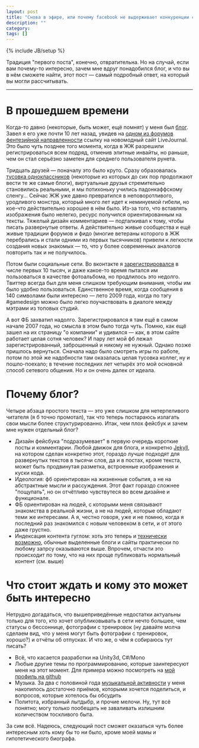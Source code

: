 ```yaml
---
layout: post
title: "Снова в эфире, или почему facebook не выдерживает конкуренции с отдельным блогом"
description: ""
category: 
tags: []
---
```

{% include JB/setup %}

Традиция "первого поста", конечно, отвратительна. Но на случай, если вам почему-то интересно, зачем мне вдруг понадобился блог, и что вы в нём сможете найти, этот пост — самый подробный ответ, на который вы могли рассчитывать.

---



# В прошедшем времени

Когда-то давно (некоторые, быть может, ещё помнят) у меня был [блог](http://golergka.livejournal.com). Завел я его уже почти 10 лет назад, увидев на [одном из форумов фентезийной направленности](http://www.dragonlance.ru/forum/) ссылку на новомодный сайт LiveJournal. Это было чуть позднее того момента, когда в ЖЖ разрешили регистрироваться всем подряд, отменив элитные инвайты, но раньше, чем он стал серьёзно заметен для среднего пользователя рунета.

Тридцать друзей — поначалу это было круто. Сразу образовалась [тусовка одноклассников](http://d05.livejournal.com/) (некоторые из которых до сих пор продолжают вести те же самые блоги), виртуальные друзья стремительно становились реальными, и мы потихоньку учились падонкаффскому сленгу... Сейчас ЖЖ уже давно превратился в неповоротливого, уродливого монстра, который много лет идет к неминуемой гибели, но кое-что действительно хорошее в нём было. Из-за того, что вставлять изображения было нелегко, ресурс получился ориентированным на тексты. Тяжелый дизайн комментариев — подталкивал к тому, чтобы писать развернутые ответы. А действительно живые сообщества и ещё живые традиции форумов и фидо (многие ветераны которого в ЖЖ перебрались и стали одними из первых тысячников) привели к легкости создания новых знакомых — то, что у более современных аналогов повторить так и не получилось.

Потом были социальные сети. Во вконтакте я [зарегистрировался](http://vk.com/golergka) в числе первых 10 тысяч, и даже какое-то время пытался им пользоваться в качестве фотоальбома, но продлилось это недолго. Твиттер всегда был для меня слишком требующим внимания, чтобы им было удобно пользоваться. Единственное время, когда сообщения в 140 символами были интересно — лето 2009 года, когда по тэгу #gamedesign можно было легко поучаствовать в диалоге между мэтрами из топовых студий.

А вот ФБ захватил надолго. Зарегистрировался я там ещё в самом начале 2007 года, но смысла в этом было тогда чуть. Помню, как ещё зашел на их страницу "о компании" и удивился — как, в этом сайте работает целая сотня человек? И пару лет мой фб лежал зарегистрированный, заброшенный и никому не нужный. Однако позже пришлось вернуться. Сначала надо было смотреть игры по работе, потом по этой же надобности там оказалась целая тусовка коллег, ну и пошло-поехало; в течение последних лет четырёх это мой основной способ сетевого общения. Но и он очень далек от идеала.

# Почему блог?

Четыре абзаца простого текста — это уже слишком для нетерпеливого читателя (я б точно промотал), так что теперь постараюсь излагать свои мысли более структурированно. Итак, чем плох фейсбук и зачем мне нужен отдельный блог?

* Дизайн фейсбука "подразумевает" в первую очередь короткие посты и комментарии. Любой движок для блога, и конкретно [Jekyll](http://jekyllrb.com/), на котором сделан конкретно этот, гораздо лучше подходят для развернутых текстов в тысячи слов, да и в постах, кроме текста, может быть продвинутая разметка, встроенные изображения и куски кода.
* Идеология: фб ориентирован на жизненные события, а не на абстрактные мысли и рассуждения. Этот факт гораздо сложнее "пощупать", но он отчётливо чувствутеся во всем дизайне и функционале.
* ФБ ориентирован на людей, с которыми меня связывают знакомства в реальной жизни, а не на людей, которые обладают теми же интересами. А я, честно говоря, уже и не помню, когда я последний раз знакомился с новым человеком в сети, и от этого даже грустно.
* Индексация контента гуглом: хоть это теперь и [технически возможно](http://searchengineland.com/google-search-results-show-some-facebook-user-posts-leaking-out-of-walled-garden-130894), обычные выделенные блоги и сайты практически по любому запрсу оказываются выше. Впрочем, отчасти это происходит по тому, что на них проще публиковать нормальный контент (см. выше)



# Что стоит ждать и кому это может быть интересно

Нетрудно догадаться, что вышеприведённые недостатки актуальны только для того, кто хочет опубликовывать в сети нечто большее, чем статусы о бессоннице, фотографии с тренировок (ну давайте молча сделаем вид, что у меня могут быть фотографии с тренировок, хорошо?) и отчёты об отпусках. И что же, о чём я собираюсь тут писать?

* Всё, что касается разработки на Unity3d, C#/Mono
* Любые другие темы по программированию, которые заинтересуют меня на этот момент. Для примера можно посмотреть на [мой профиль на github](https://github.com/golergka/)
* Музыка. За два с половиной года [музыкальной активности](https://soundcloud.com/listen_carefully) у меня накопилось достаточно приёмов, которыми хочется поделиться, и вопросов, которые хотелось бы обсудить
* Политота, избранный лытдыбр, и прочие мелочи. Ну, тут всё понятно; могу только пообещать не заваливать излишним количеством тоскливого быта.

За сим всё. Надеюсь, следующий пост сможет оказаться чуть более интересным хоть кому бы то ни было, кроме моей мамы и гипотетического биографа.